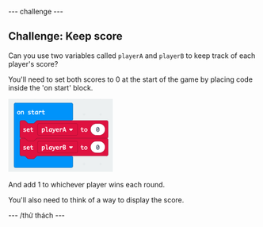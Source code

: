 \--- challenge \---

## Challenge: Keep score

Can you use two variables called `playerA` and `playerB` to keep track of each player's score?

You'll need to set both scores to 0 at the start of the game by placing code inside the 'on start' block.

![ảnh chụp màn hình](images/reaction-on-start.png)

And add 1 to whichever player wins each round.

You'll also need to think of a way to display the score.

\--- /thử thách \---